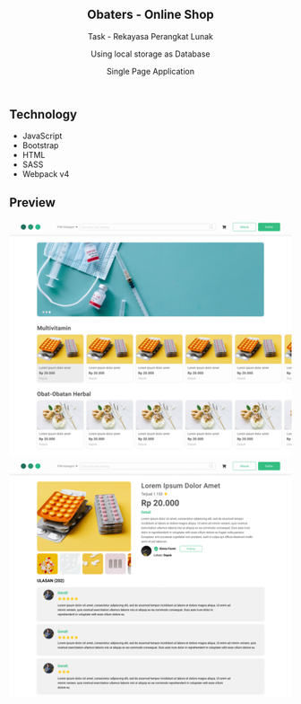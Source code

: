 <article>
  <header>
    <h1>Obaters - Online Shop</h1>
    <p>Task - Rekayasa Perangkat Lunak</p> 
    <p>Using local storage as Database</p>
    <p>Single Page Application</p>
  </header>
  <section>
    <h2>Technology</h2>
    <ul>
      <li>JavaScript</li>
      <li>Bootstrap</li>
      <li>HTML</li>
      <li>SASS</li>
      <li>Webpack v4</li>
    </ul>
  </section>
  <section>
    <h2>Preview</h2>
    <img 
      src="./img/page-show-all-products.png"  
      alt="page show all products - main page" 
    />
    <img 
      src="./img/page-detail-product.png"
      alt="page detail product"
    />
  </section>
</article>
